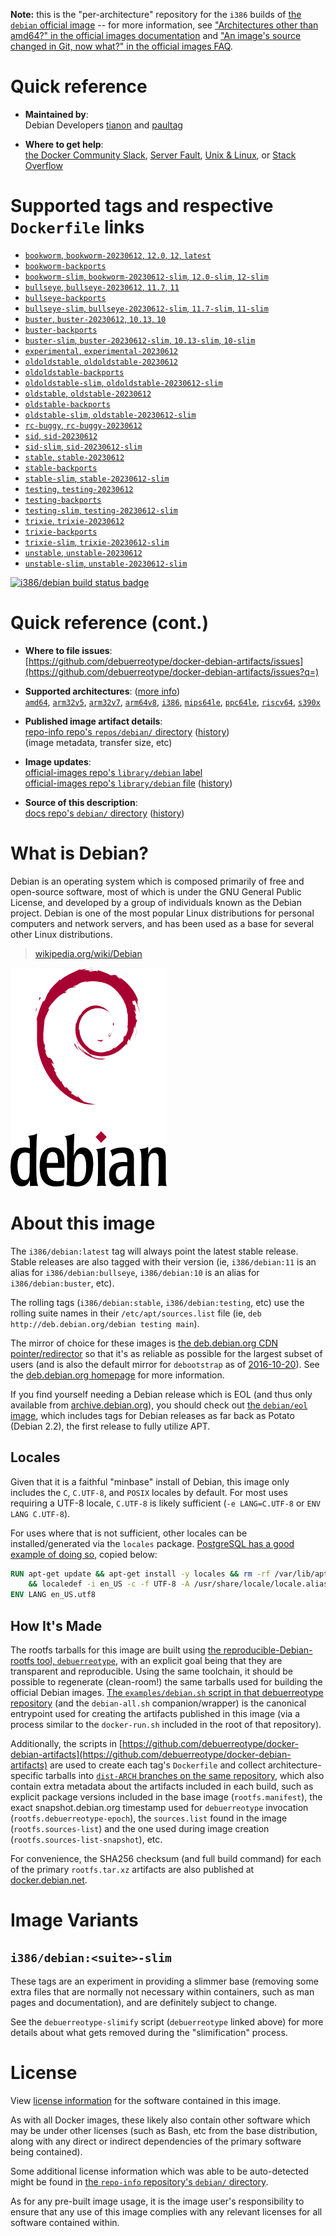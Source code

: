 <!--

********************************************************************************

WARNING:

    DO NOT EDIT "debian/README.md"

    IT IS AUTO-GENERATED

    (from the other files in "debian/" combined with a set of templates)

********************************************************************************

-->

**Note:** this is the "per-architecture" repository for the `i386` builds of [the `debian` official image](https://hub.docker.com/_/debian) -- for more information, see ["Architectures other than amd64?" in the official images documentation](https://github.com/docker-library/official-images#architectures-other-than-amd64) and ["An image's source changed in Git, now what?" in the official images FAQ](https://github.com/docker-library/faq#an-images-source-changed-in-git-now-what).

# Quick reference

-	**Maintained by**:  
	Debian Developers [tianon](https://qa.debian.org/developer.php?login=tianon) and [paultag](https://qa.debian.org/developer.php?login=paultag)

-	**Where to get help**:  
	[the Docker Community Slack](https://dockr.ly/comm-slack), [Server Fault](https://serverfault.com/help/on-topic), [Unix & Linux](https://unix.stackexchange.com/help/on-topic), or [Stack Overflow](https://stackoverflow.com/help/on-topic)

# Supported tags and respective `Dockerfile` links

-	[`bookworm`, `bookworm-20230612`, `12.0`, `12`, `latest`](https://github.com/debuerreotype/docker-debian-artifacts/blob/36222ba69acf5d7e4023b22a446bb8a06b4c16c0/bookworm/Dockerfile)
-	[`bookworm-backports`](https://github.com/debuerreotype/docker-debian-artifacts/blob/36222ba69acf5d7e4023b22a446bb8a06b4c16c0/bookworm/backports/Dockerfile)
-	[`bookworm-slim`, `bookworm-20230612-slim`, `12.0-slim`, `12-slim`](https://github.com/debuerreotype/docker-debian-artifacts/blob/36222ba69acf5d7e4023b22a446bb8a06b4c16c0/bookworm/slim/Dockerfile)
-	[`bullseye`, `bullseye-20230612`, `11.7`, `11`](https://github.com/debuerreotype/docker-debian-artifacts/blob/36222ba69acf5d7e4023b22a446bb8a06b4c16c0/bullseye/Dockerfile)
-	[`bullseye-backports`](https://github.com/debuerreotype/docker-debian-artifacts/blob/36222ba69acf5d7e4023b22a446bb8a06b4c16c0/bullseye/backports/Dockerfile)
-	[`bullseye-slim`, `bullseye-20230612-slim`, `11.7-slim`, `11-slim`](https://github.com/debuerreotype/docker-debian-artifacts/blob/36222ba69acf5d7e4023b22a446bb8a06b4c16c0/bullseye/slim/Dockerfile)
-	[`buster`, `buster-20230612`, `10.13`, `10`](https://github.com/debuerreotype/docker-debian-artifacts/blob/36222ba69acf5d7e4023b22a446bb8a06b4c16c0/buster/Dockerfile)
-	[`buster-backports`](https://github.com/debuerreotype/docker-debian-artifacts/blob/36222ba69acf5d7e4023b22a446bb8a06b4c16c0/buster/backports/Dockerfile)
-	[`buster-slim`, `buster-20230612-slim`, `10.13-slim`, `10-slim`](https://github.com/debuerreotype/docker-debian-artifacts/blob/36222ba69acf5d7e4023b22a446bb8a06b4c16c0/buster/slim/Dockerfile)
-	[`experimental`, `experimental-20230612`](https://github.com/debuerreotype/docker-debian-artifacts/blob/36222ba69acf5d7e4023b22a446bb8a06b4c16c0/experimental/Dockerfile)
-	[`oldoldstable`, `oldoldstable-20230612`](https://github.com/debuerreotype/docker-debian-artifacts/blob/36222ba69acf5d7e4023b22a446bb8a06b4c16c0/oldoldstable/Dockerfile)
-	[`oldoldstable-backports`](https://github.com/debuerreotype/docker-debian-artifacts/blob/36222ba69acf5d7e4023b22a446bb8a06b4c16c0/oldoldstable/backports/Dockerfile)
-	[`oldoldstable-slim`, `oldoldstable-20230612-slim`](https://github.com/debuerreotype/docker-debian-artifacts/blob/36222ba69acf5d7e4023b22a446bb8a06b4c16c0/oldoldstable/slim/Dockerfile)
-	[`oldstable`, `oldstable-20230612`](https://github.com/debuerreotype/docker-debian-artifacts/blob/36222ba69acf5d7e4023b22a446bb8a06b4c16c0/oldstable/Dockerfile)
-	[`oldstable-backports`](https://github.com/debuerreotype/docker-debian-artifacts/blob/36222ba69acf5d7e4023b22a446bb8a06b4c16c0/oldstable/backports/Dockerfile)
-	[`oldstable-slim`, `oldstable-20230612-slim`](https://github.com/debuerreotype/docker-debian-artifacts/blob/36222ba69acf5d7e4023b22a446bb8a06b4c16c0/oldstable/slim/Dockerfile)
-	[`rc-buggy`, `rc-buggy-20230612`](https://github.com/debuerreotype/docker-debian-artifacts/blob/36222ba69acf5d7e4023b22a446bb8a06b4c16c0/rc-buggy/Dockerfile)
-	[`sid`, `sid-20230612`](https://github.com/debuerreotype/docker-debian-artifacts/blob/36222ba69acf5d7e4023b22a446bb8a06b4c16c0/sid/Dockerfile)
-	[`sid-slim`, `sid-20230612-slim`](https://github.com/debuerreotype/docker-debian-artifacts/blob/36222ba69acf5d7e4023b22a446bb8a06b4c16c0/sid/slim/Dockerfile)
-	[`stable`, `stable-20230612`](https://github.com/debuerreotype/docker-debian-artifacts/blob/36222ba69acf5d7e4023b22a446bb8a06b4c16c0/stable/Dockerfile)
-	[`stable-backports`](https://github.com/debuerreotype/docker-debian-artifacts/blob/36222ba69acf5d7e4023b22a446bb8a06b4c16c0/stable/backports/Dockerfile)
-	[`stable-slim`, `stable-20230612-slim`](https://github.com/debuerreotype/docker-debian-artifacts/blob/36222ba69acf5d7e4023b22a446bb8a06b4c16c0/stable/slim/Dockerfile)
-	[`testing`, `testing-20230612`](https://github.com/debuerreotype/docker-debian-artifacts/blob/36222ba69acf5d7e4023b22a446bb8a06b4c16c0/testing/Dockerfile)
-	[`testing-backports`](https://github.com/debuerreotype/docker-debian-artifacts/blob/36222ba69acf5d7e4023b22a446bb8a06b4c16c0/testing/backports/Dockerfile)
-	[`testing-slim`, `testing-20230612-slim`](https://github.com/debuerreotype/docker-debian-artifacts/blob/36222ba69acf5d7e4023b22a446bb8a06b4c16c0/testing/slim/Dockerfile)
-	[`trixie`, `trixie-20230612`](https://github.com/debuerreotype/docker-debian-artifacts/blob/36222ba69acf5d7e4023b22a446bb8a06b4c16c0/trixie/Dockerfile)
-	[`trixie-backports`](https://github.com/debuerreotype/docker-debian-artifacts/blob/36222ba69acf5d7e4023b22a446bb8a06b4c16c0/trixie/backports/Dockerfile)
-	[`trixie-slim`, `trixie-20230612-slim`](https://github.com/debuerreotype/docker-debian-artifacts/blob/36222ba69acf5d7e4023b22a446bb8a06b4c16c0/trixie/slim/Dockerfile)
-	[`unstable`, `unstable-20230612`](https://github.com/debuerreotype/docker-debian-artifacts/blob/36222ba69acf5d7e4023b22a446bb8a06b4c16c0/unstable/Dockerfile)
-	[`unstable-slim`, `unstable-20230612-slim`](https://github.com/debuerreotype/docker-debian-artifacts/blob/36222ba69acf5d7e4023b22a446bb8a06b4c16c0/unstable/slim/Dockerfile)

[![i386/debian build status badge](https://img.shields.io/jenkins/s/https/doi-janky.infosiftr.net/job/multiarch/job/i386/job/debian.svg?label=i386/debian%20%20build%20job)](https://doi-janky.infosiftr.net/job/multiarch/job/i386/job/debian/)

# Quick reference (cont.)

-	**Where to file issues**:  
	[https://github.com/debuerreotype/docker-debian-artifacts/issues](https://github.com/debuerreotype/docker-debian-artifacts/issues?q=)

-	**Supported architectures**: ([more info](https://github.com/docker-library/official-images#architectures-other-than-amd64))  
	[`amd64`](https://hub.docker.com/r/amd64/debian/), [`arm32v5`](https://hub.docker.com/r/arm32v5/debian/), [`arm32v7`](https://hub.docker.com/r/arm32v7/debian/), [`arm64v8`](https://hub.docker.com/r/arm64v8/debian/), [`i386`](https://hub.docker.com/r/i386/debian/), [`mips64le`](https://hub.docker.com/r/mips64le/debian/), [`ppc64le`](https://hub.docker.com/r/ppc64le/debian/), [`riscv64`](https://hub.docker.com/r/riscv64/debian/), [`s390x`](https://hub.docker.com/r/s390x/debian/)

-	**Published image artifact details**:  
	[repo-info repo's `repos/debian/` directory](https://github.com/docker-library/repo-info/blob/master/repos/debian) ([history](https://github.com/docker-library/repo-info/commits/master/repos/debian))  
	(image metadata, transfer size, etc)

-	**Image updates**:  
	[official-images repo's `library/debian` label](https://github.com/docker-library/official-images/issues?q=label%3Alibrary%2Fdebian)  
	[official-images repo's `library/debian` file](https://github.com/docker-library/official-images/blob/master/library/debian) ([history](https://github.com/docker-library/official-images/commits/master/library/debian))

-	**Source of this description**:  
	[docs repo's `debian/` directory](https://github.com/docker-library/docs/tree/master/debian) ([history](https://github.com/docker-library/docs/commits/master/debian))

# What is Debian?

Debian is an operating system which is composed primarily of free and open-source software, most of which is under the GNU General Public License, and developed by a group of individuals known as the Debian project. Debian is one of the most popular Linux distributions for personal computers and network servers, and has been used as a base for several other Linux distributions.

> [wikipedia.org/wiki/Debian](https://en.wikipedia.org/wiki/Debian)

![logo](https://raw.githubusercontent.com/docker-library/docs/b449be7df57e9ed9086bb5821bfb5d6cdc5d67a4/debian/logo.png)

# About this image

The `i386/debian:latest` tag will always point the latest stable release. Stable releases are also tagged with their version (ie, `i386/debian:11` is an alias for `i386/debian:bullseye`, `i386/debian:10` is an alias for `i386/debian:buster`, etc).

The rolling tags (`i386/debian:stable`, `i386/debian:testing`, etc) use the rolling suite names in their `/etc/apt/sources.list` file (ie, `deb http://deb.debian.org/debian testing main`).

The mirror of choice for these images is [the deb.debian.org CDN pointer/redirector](https://deb.debian.org) so that it's as reliable as possible for the largest subset of users (and is also the default mirror for `debootstrap` as of [2016-10-20](https://anonscm.debian.org/cgit/d-i/debootstrap.git/commit/?id=9e8bc60ad1ccf3a25ce7890526b70059f3e770de)). See the [deb.debian.org homepage](https://deb.debian.org) for more information.

If you find yourself needing a Debian release which is EOL (and thus only available from [archive.debian.org](http://archive.debian.org)), you should check out [the `debian/eol` image](https://hub.docker.com/r/debian/eol/), which includes tags for Debian releases as far back as Potato (Debian 2.2), the first release to fully utilize APT.

## Locales

Given that it is a faithful "minbase" install of Debian, this image only includes the `C`, `C.UTF-8`, and `POSIX` locales by default. For most uses requiring a UTF-8 locale, `C.UTF-8` is likely sufficient (`-e LANG=C.UTF-8` or `ENV LANG C.UTF-8`).

For uses where that is not sufficient, other locales can be installed/generated via the `locales` package. [PostgreSQL has a good example of doing so](https://github.com/docker-library/postgres/blob/69bc540ecfffecce72d49fa7e4a46680350037f9/9.6/Dockerfile#L21-L24), copied below:

```dockerfile
RUN apt-get update && apt-get install -y locales && rm -rf /var/lib/apt/lists/* \
	&& localedef -i en_US -c -f UTF-8 -A /usr/share/locale/locale.alias en_US.UTF-8
ENV LANG en_US.utf8
```

## How It's Made

The rootfs tarballs for this image are built using [the reproducible-Debian-rootfs tool, `debuerreotype`](https://github.com/debuerreotype/debuerreotype), with an explicit goal being that they are transparent and reproducible. Using the same toolchain, it should be possible to regenerate (clean-room!) the same tarballs used for building the official Debian images. [The `examples/debian.sh` script in that debuerreotype repository](https://github.com/debuerreotype/debuerreotype/blob/master/examples/debian.sh) (and the `debian-all.sh` companion/wrapper) is the canonical entrypoint used for creating the artifacts published in this image (via a process similar to the `docker-run.sh` included in the root of that repository).

Additionally, the scripts in [https://github.com/debuerreotype/docker-debian-artifacts](https://github.com/debuerreotype/docker-debian-artifacts) are used to create each tag's `Dockerfile` and collect architecture-specific tarballs into [`dist-ARCH` branches on the same repository](https://github.com/debuerreotype/docker-debian-artifacts/branches), which also contain extra metadata about the artifacts included in each build, such as explicit package versions included in the base image (`rootfs.manifest`), the exact snapshot.debian.org timestamp used for `debuerreotype` invocation (`rootfs.debuerreotype-epoch`), the `sources.list` found in the image (`rootfs.sources-list`) and the one used during image creation (`rootfs.sources-list-snapshot`), etc.

For convenience, the SHA256 checksum (and full build command) for each of the primary `rootfs.tar.xz` artifacts are also published at [docker.debian.net](https://docker.debian.net/).

# Image Variants

## `i386/debian:<suite>-slim`

These tags are an experiment in providing a slimmer base (removing some extra files that are normally not necessary within containers, such as man pages and documentation), and are definitely subject to change.

See the `debuerreotype-slimify` script (`debuerreotype` linked above) for more details about what gets removed during the "slimification" process.

# License

View [license information](https://www.debian.org/social_contract#guidelines) for the software contained in this image.

As with all Docker images, these likely also contain other software which may be under other licenses (such as Bash, etc from the base distribution, along with any direct or indirect dependencies of the primary software being contained).

Some additional license information which was able to be auto-detected might be found in [the `repo-info` repository's `debian/` directory](https://github.com/docker-library/repo-info/tree/master/repos/debian).

As for any pre-built image usage, it is the image user's responsibility to ensure that any use of this image complies with any relevant licenses for all software contained within.
